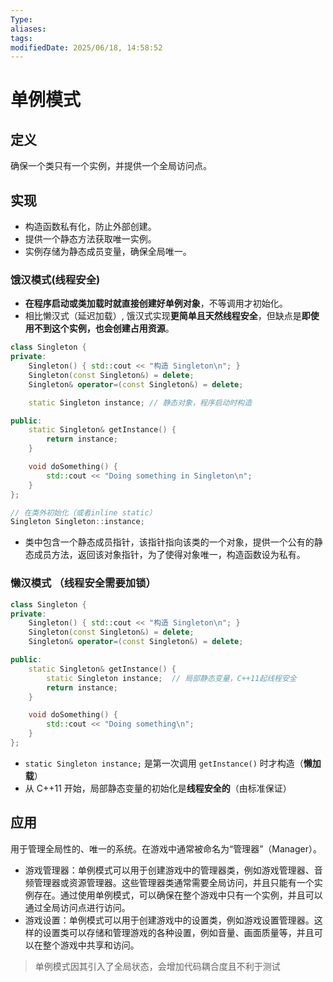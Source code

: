 ```yaml
---
Type:
aliases: 
tags: 
modifiedDate: 2025/06/18, 14:58:52
---
```


# 单例模式

## 定义

确保一个类只有一个实例，并提供一个全局访问点。

## 实现

- 构造函数私有化，防止外部创建。
- 提供一个静态方法获取唯一实例。
- 实例存储为静态成员变量，确保全局唯一。

### 饿汉模式(线程安全)

- **在程序启动或类加载时就直接创建好单例对象**，不等调用才初始化。
- 相比懒汉式（延迟加载）, 饿汉式实现**更简单且天然线程安全**，但缺点是**即使用不到这个实例，也会创建占用资源**。

```cpp
class Singleton {
private:
    Singleton() { std::cout << "构造 Singleton\n"; }
    Singleton(const Singleton&) = delete;
    Singleton& operator=(const Singleton&) = delete;

    static Singleton instance; // 静态对象，程序启动时构造

public:
    static Singleton& getInstance() {
        return instance;
    }

    void doSomething() {
        std::cout << "Doing something in Singleton\n";
    }
};

// 在类外初始化（或者inline static）
Singleton Singleton::instance;

```

- 类中包含⼀个静态成员指针，该指针指向该类的⼀个对象，提供⼀个公有的静态成员⽅法，返回该对象指针，为了使得对象唯⼀，构造函数设为私有。

### 懒汉模式 （线程安全需要加锁）

```cpp
class Singleton {
private:
    Singleton() { std::cout << "构造 Singleton\n"; }
    Singleton(const Singleton&) = delete;
    Singleton& operator=(const Singleton&) = delete;

public:
    static Singleton& getInstance() {
        static Singleton instance;  // 局部静态变量，C++11起线程安全
        return instance;
    }

    void doSomething() {
        std::cout << "Doing something\n";
    }
};


```

- `static Singleton instance;` 是第一次调用 `getInstance()` 时才构造（**懒加载**）
- 从 C++11 开始，局部静态变量的初始化是**线程安全的**（由标准保证）

## 应用

用于管理全局性的、唯一的系统。在游戏中通常被命名为“管理器”（Manager）。
- 游戏管理器：单例模式可以用于创建游戏中的管理器类，例如游戏管理器、音频管理器或资源管理器。这些管理器类通常需要全局访问，并且只能有一个实例存在。通过使用单例模式，可以确保在整个游戏中只有一个实例，并且可以通过全局访问点进行访问。
- 游戏设置：单例模式可以用于创建游戏中的设置类，例如游戏设置管理器。这样的设置类可以存储和管理游戏的各种设置，例如音量、画面质量等，并且可以在整个游戏中共享和访问。

>  单例模式因其引入了全局状态，会增加代码耦合度且不利于测试
